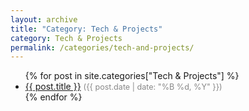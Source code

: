 ```yaml
---
layout: archive
title: "Category: Tech & Projects"
category: Tech & Projects
permalink: /categories/tech-and-projects/
---
```


<ul>
  {% for post in site.categories["Tech & Projects"] %}
    <li>
      <a href="{{ post.url }}">{{ post.title }}</a>
      <span style="color:#888; font-size:0.9em;">({{ post.date | date: "%B %d, %Y" }})</span>
    </li>
  {% endfor %}
</ul>
